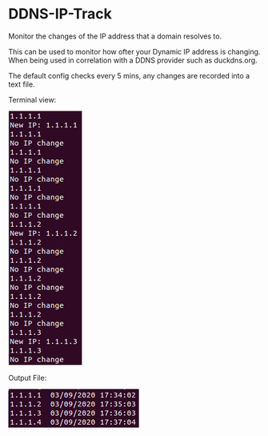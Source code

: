 # DDNS-IP-Track

Monitor the changes of the IP address that a domain resolves to.

This can be used to monitor how ofter your Dynamic IP address is changing. When being used in correlation with a DDNS provider such as duckdns.org.


The default config checks every 5 mins, any changes are recorded into a text file.


Terminal view:

![Terminal Screenshot](https://raw.githubusercontent.com/andrewkliskey/ddns-ip-track/master/screenshots/terminal.png)

Output File:

![Output Screenshot](https://raw.githubusercontent.com/andrewkliskey/ddns-ip-track/master/screenshots/output-file.png)
